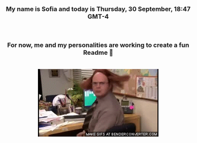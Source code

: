


<div align="center">
<h3 >My name is Sofia and today is Thursday, 30 September, 18:47 GMT-4</h3><br>
<h3 >For now, me and my personalities are working to create a fun Readme 👋
</h3><br>
<img src='img/dwight.gif' alt='working...'/>
</div>
